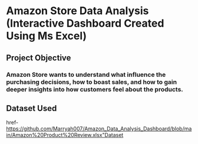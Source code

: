 # Amazon Store Data Analysis (Interactive Dashboard Created Using Ms Excel)

## Project Objective

### Amazon Store wants to understand what influence the purchasing decisions, how to boast sales, and how to gain deeper insights into how customers feel about the products.
## Dataset Used
  href-https://github.com/Marryah007/Amazon_Data_Analysis_Dashboard/blob/main/Amazon%20Product%20Review.xlsx"Dataset
